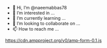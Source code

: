 - 👋 Hi, I’m @naeemabbas78
- 👀 I’m interested in ...
- 🌱 I’m currently learning ...
- 💞️ I’m looking to collaborate on ...
- 📫 How to reach me ...

<!---
naeemabbas78/naeemabbas78 is a ✨ special ✨ repository because its `README.md` (this file) appears on your GitHub profile.
You can click the Preview link to take a look at your changes.
--->
https://cdn.ampproject.org/v0/amp-form-0.1.js<script async custom-element="amp-form" src="https://cdn.ampproject.org/v0/amp-form-0.1.js"></script>
